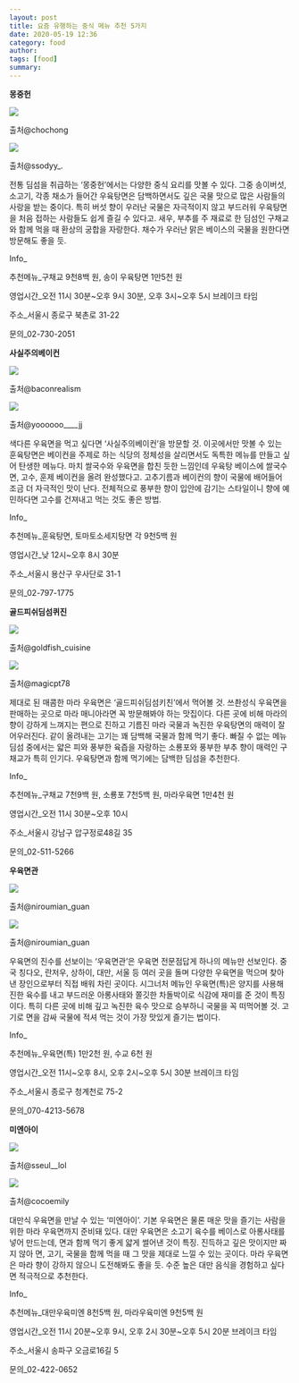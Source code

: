 ```yaml
---
layout: post
title: 요즘 유행하는 중식 메뉴 추천 5가지 
date: 2020-05-19 12:36
category: food
author: 
tags: [food]
summary: 
---
```



**몽중헌**

![](https://img1.daumcdn.net/thumb/R720x0/?fname=https%3A%2F%2Ft1.daumcdn.net%2Fliveboard%2Finterstella-story%2Fe75451146534440f9d0ad28a3dd1544d.jpg)

출처@chochong

![](https://img1.daumcdn.net/thumb/R720x0/?fname=https%3A%2F%2Ft1.daumcdn.net%2Fliveboard%2Finterstella-story%2F58a12cde97404ab09ab06f50741a8afc.jpg)

출처@ssodyy_.

전통 딤섬을 취급하는 ‘몽중헌’에서는 다양한 중식 요리를 맛볼 수 있다. 그중 송이버섯, 소고기, 각종 채소가 들어간 우육탕면은 담백하면서도 깊은 국물 맛으로 많은 사람들의 사랑을 받는 중이다. 특히 버섯 향이 우러난 국물은 자극적이지 않고 부드러워 우육탕면을 처음 접하는 사람들도 쉽게 즐길 수 있다고. 새우, 부추를 주 재료로 한 딤섬인 구채교와 함께 먹을 때 환상의 궁합을 자랑한다. 채수가 우러난 맑은 베이스의 국물을 원한다면 방문해도 좋을 듯.

  

Info_

추천메뉴_구채교 9천8백 원, 송이 우육탕면 1만5천 원

영업시간_오전 11시 30분~오후 9시 30분, 오후 3시~오후 5시 브레이크 타임

주소_서울시 종로구 북촌로 31-22

문의_02-730-2051

**사실주의베이컨**

![](https://img1.daumcdn.net/thumb/R720x0/?fname=https%3A%2F%2Ft1.daumcdn.net%2Fliveboard%2Finterstella-story%2F29dbbb2dd6d148a998a1995fd0438b45.JPG)

출처@baconrealism

![](https://img1.daumcdn.net/thumb/R720x0/?fname=https%3A%2F%2Ft1.daumcdn.net%2Fliveboard%2Finterstella-story%2F6c45cb3b51744eb686147815cd8c2970.jpg)

출처@yoooooo____jj

색다른 우육면을 먹고 싶다면 ‘사실주의베이컨’을 방문할 것. 이곳에서만 맛볼 수 있는 훈육탕면은 베이컨을 주제로 하는 식당의 정체성을 살리면서도 독특한 메뉴를 만들고 싶어 탄생한 메뉴다. 마치 쌀국수와 우육면을 합친 듯한 느낌인데 우육탕 베이스에 쌀국수 면, 고수, 훈제 베이컨을 올려 완성했다고. 고추기름과 베이컨의 향이 국물에 배어들어 조금 더 자극적인 맛이 난다. 전체적으로 풍부한 향이 입안에 감기는 스타일이니 향에 예민하다면 고수를 건져내고 먹는 것도 좋은 방법.

  

Info_

추천메뉴_훈육탕면, 토마토소세지탕면 각 9천5백 원

영업시간_낮 12시~오후 8시 30분

주소_서울시 용산구 우사단로 31-1

문의_02-797-1775

**골드피쉬딤섬퀴진**

![](https://img1.daumcdn.net/thumb/R720x0/?fname=https%3A%2F%2Ft1.daumcdn.net%2Fliveboard%2Finterstella-story%2F5b401fc2c6ec48329450aba174da761f.JPG)

출처@goldfish_cuisine

![](https://img1.daumcdn.net/thumb/R720x0/?fname=https%3A%2F%2Ft1.daumcdn.net%2Fliveboard%2Finterstella-story%2F5de9c8d825014864bc93caa4fbd01e68.jpg)

출처@magicpt78

제대로 된 매콤한 마라 우육면은 ‘골드피쉬딤섬키친’에서 먹어볼 것. 쓰촨성식 우육면을 판매하는 곳으로 마라 매니아라면 꼭 방문해봐야 하는 맛집이다. 다른 곳에 비해 마라의 향이 강하게 느껴지는 편으로 진하고 기름진 마라 국물과 녹진한 우육탕면의 매력이 잘 어우러진다. 같이 올려내는 고기는 꽤 담백해 국물과 함께 먹기 좋다. 빠질 수 없는 메뉴 딤섬 중에서는 얇은 피와 풍부한 육즙을 자랑하는 소룡포와 풍부한 부추 향이 매력인 구채교가 특히 인기다. 우육탕면과 함께 먹기에는 담백한 딤섬을 추천한다.

  

Info_

추천메뉴_구채교 7천9백 원, 소룡포 7천5백 원, 마라우육면 1만4천 원

영업시간_오전 11시 30분~오후 10시

주소_서울시 강남구 압구정로48길 35

문의_02-511-5266

**우육면관**

![](https://img1.daumcdn.net/thumb/R720x0/?fname=https%3A%2F%2Ft1.daumcdn.net%2Fliveboard%2Finterstella-story%2Fe6beae8d8de342b8a3e04bcb3f620319.jpg)

출처@niroumian_guan

![](https://img1.daumcdn.net/thumb/R720x0/?fname=https%3A%2F%2Ft1.daumcdn.net%2Fliveboard%2Finterstella-story%2F5742a99e155e49659a6d0b91a8461feb.jpg)

출처@niroumian_guan

우육면의 진수를 선보이는 ‘우육면관’은 우육면 전문점답게 하나의 메뉴만 선보인다. 중국 칭다오, 란저우, 상하이, 대만, 서울 등 여러 곳을 돌며 다양한 우육면을 먹으며 찾아낸 장인으로부터 직접 배워 차린 곳이다. 시그너처 메뉴인 우육면(특)은 양지를 사용해 진한 육수를 내고 부드러운 아롱사태와 쫄깃한 차돌박이로 식감에 재미를 준 것이 특징이다. 특히 다른 곳에 비해 깊고 녹진한 육수 맛으로 승부하니 국물을 꼭 떠먹어볼 것. 고기로 면을 감싸 국물에 적셔 먹는 것이 가장 맛있게 즐기는 법이다.

  

Info_

추천메뉴_우육면(특) 1만2천 원, 수교 6천 원

영업시간_오전 11시~오후 8시, 오후 2시~오후 5시 30분 브레이크 타임

주소_서울시 종로구 청계천로 75-2

문의_070-4213-5678

**미엔아이**

![](https://img1.daumcdn.net/thumb/R720x0/?fname=https%3A%2F%2Ft1.daumcdn.net%2Fliveboard%2Finterstella-story%2F662e76347f714fcc80a1e8abfc4a7afe.jpg)

출처@sseul__lol

![](https://img1.daumcdn.net/thumb/R720x0/?fname=https%3A%2F%2Ft1.daumcdn.net%2Fliveboard%2Finterstella-story%2F08434bbd9b1a4d1e9980bfcf38ce5dde.JPG)

출처@cocoemily

대만식 우육면을 만날 수 있는 ‘미엔아이’. 기본 우육면은 물론 매운 맛을 즐기는 사람을 위한 마라 우육면까지 준비돼 있다. 대만 우육면은 소고기 육수를 베이스로 아롱사태를 넣어 만드는데, 면과 함께 먹기 좋게 얇게 썰어낸 것이 특징. 진득하고 깊은 맛이지만 짜지 않아 면, 고기, 국물을 함께 먹을 때 그 맛을 제대로 느낄 수 있는 곳이다. 마라 우육면은 마라 향이 강하지 않으니 도전해봐도 좋을 듯. 수준 높은 대만 음식을 경험하고 싶다면 적극적으로 추천한다.

  

Info_

추천메뉴_대만우육미엔 8천5백 원, 마라우육미엔 9천5백 원

영업시간_오전 11시 20분~오후 9시, 오후 2시 30분~오후 5시 20분 브레이크 타임

주소_서울시 송파구 오금로16길 5

문의_02-422-0652